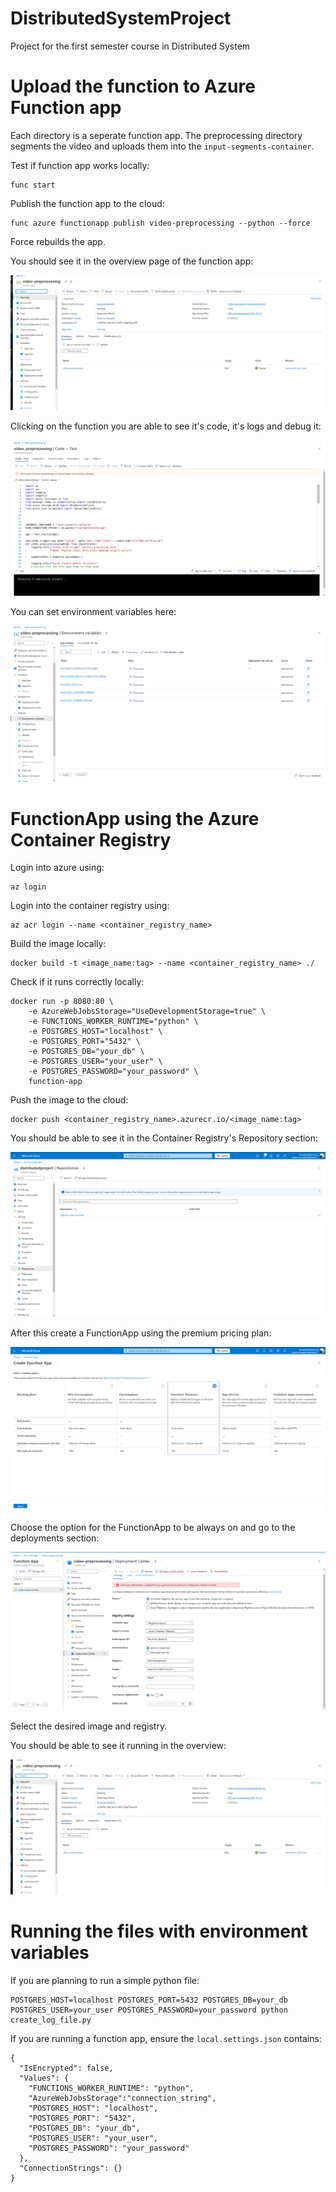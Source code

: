 # DistributedSystemProject
Project for the first semester course in Distributed System 


# Upload the function to Azure Function app 
Each directory is a seperate function app. The preprocessing directory segments the video and uploads them into the `input-segments-container`.

Test if function app works locally:

```
func start
```

Publish the function app to the cloud: 

```
func azure functionapp publish video-preprocessing --python --force
```
Force rebuilds the app.

You should see it in the overview page of the function app: 

!["Function App Overview"](./images/function_app_overview.png "Function App Overview")


Clicking on the function you are able to see it's code, it's logs and debug it: 

![](./images/function_app_details.png "Function App Details")


You can set environment variables here: 

![](./images/environment_variables.png "Environment Variables")

# FunctionApp using the Azure Container Registry

Login into azure using: 

```
az login
```

Login into the container registry using: 

```
az acr login --name <container_registry_name>
```

Build the image locally: 

```
docker build -t <image_name:tag> --name <container_registry_name> ./
```

Check if it runs correctly locally: 

```
docker run -p 8080:80 \
    -e AzureWebJobsStorage="UseDevelopmentStorage=true" \
    -e FUNCTIONS_WORKER_RUNTIME="python" \
    -e POSTGRES_HOST="localhost" \
    -e POSTGRES_PORT="5432" \
    -e POSTGRES_DB="your_db" \
    -e POSTGRES_USER="your_user" \
    -e POSTGRES_PASSWORD="your_password" \
    function-app

```

Push the image to the cloud: 

```
docker push <container_registry_name>.azurecr.io/<image_name:tag>
```

You should be able to see it in the Container Registry's Repository section:

![](./images/repositories_registry.png "")


After this create a FunctionApp using the premium pricing plan: 

![](./images/function_app_hosting.png "")


Choose the option for the FunctionApp to be always on and go to the deployments section: 


![](./images/function_app_deployment.png "")

Select the desired image and registry.

You should be able to see it running in the overview: 

![](./images/function_app_overview.png "")

# Running the files with environment variables 

If you are planning to run a simple python file: 

```
POSTGRES_HOST=localhost POSTGRES_PORT=5432 POSTGRES_DB=your_db POSTGRES_USER=your_user POSTGRES_PASSWORD=your_password python create_log_file.py
```


If you are running a function app, ensure the `local.settings.json` contains: 

```
{
  "IsEncrypted": false,
  "Values": {
    "FUNCTIONS_WORKER_RUNTIME": "python",
    "AzureWebJobsStorage":"connection_string",
    "POSTGRES_HOST": "localhost",
    "POSTGRES_PORT": "5432",
    "POSTGRES_DB": "your_db",
    "POSTGRES_USER": "your_user",
    "POSTGRES_PASSWORD": "your_password"
  },
  "ConnectionStrings": {}
}
```
